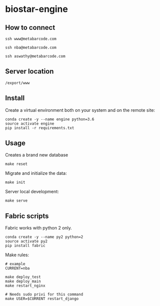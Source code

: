 # biostar-engine

## How to connect

    ssh www@metabarcode.com
    
    ssh nba@metabarcode.com
    
    ssh aswathy@metabarcode.com
    

## Server location

    /export/www
    
## Install

Create a virtual environment both on your system and on the remote site:

    conda create -y --name engine python=3.6
    source activate engine
    pip install -r requirements.txt

## Usage

Creates a brand new database

    make reset

Migrate and initialize the data:

    make init
   
Server local development:
   
    make serve

## Fabric scripts

Fabric works with python 2 only.
     
    conda create -y --name py2 python=2
    source activate py2
    pip install fabric
    
Make rules:

    # example
    CURRENT=nba

    make deploy_test
    make deploy_main
    make restart_nginx
    
    # Needs sudo privi for this command 
    make USER=$CURRENT restart_django


    
    

